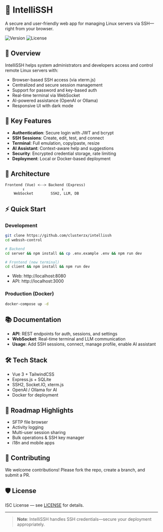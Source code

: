 # 📡 IntelliSSH

A secure and user-friendly web app for managing Linux servers via SSH—right from your browser.

![Version](https://img.shields.io/badge/version-1.0.0-blue)
![License](https://img.shields.io/badge/license-ISC-green)

## 🚀 Overview

IntelliSSH helps system administrators and developers access and control remote Linux servers with:

- Browser-based SSH access (via xterm.js)
- Centralized and secure session management
- Support for password and key-based auth
- Real-time terminal via WebSocket
- AI-powered assistance (OpenAI or Ollama)
- Responsive UI with dark mode

## 🔐 Key Features

- **Authentication**: Secure login with JWT and bcrypt  
- **SSH Sessions**: Create, edit, test, and connect  
- **Terminal**: Full emulation, copy/paste, resize  
- **AI Assistant**: Context-aware help and suggestions  
- **Security**: Encrypted credential storage, rate limiting  
- **Deployment**: Local or Docker-based deployment  

## 🧱 Architecture

```
Frontend (Vue) <--> Backend (Express)
        ↕                 ↕
    WebSocket        SSH2, LLM, DB
```

## ⚡ Quick Start

### Development

```bash
git clone https://github.com/clusterzx/intellissh
cd webssh-control

# Backend
cd server && npm install && cp .env.example .env && npm run dev

# Frontend (new terminal)
cd client && npm install && npm run dev
```

- Web: http://localhost:8080  
- API: http://localhost:3000  

### Production (Docker)

```bash
docker-compose up -d
```

## 📚 Documentation

- **API**: REST endpoints for auth, sessions, and settings  
- **WebSocket**: Real-time terminal and LLM communication  
- **Usage**: Add SSH sessions, connect, manage profile, enable AI assistant  

## 🛠 Tech Stack

- Vue 3 + TailwindCSS  
- Express.js + SQLite  
- SSH2, Socket.IO, xterm.js  
- OpenAI / Ollama for AI  
- Docker for deployment  

## 📌 Roadmap Highlights

- SFTP file browser  
- Activity logging  
- Multi-user session sharing  
- Bulk operations & SSH key manager  
- i18n and mobile apps  

## 🤝 Contributing

We welcome contributions! Please fork the repo, create a branch, and submit a PR.

## 🛡️ License

ISC License — see [LICENSE](./LICENSE) for details.

---

> **Note**: IntelliSSH handles SSH credentials—secure your deployment appropriately.
